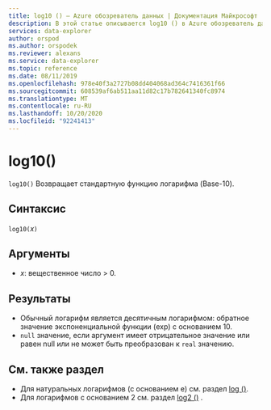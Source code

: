 ```yaml
---
title: log10 () — Azure обозреватель данных | Документация Майкрософт
description: В этой статье описывается log10 () в Azure обозреватель данных.
services: data-explorer
author: orspod
ms.author: orspodek
ms.reviewer: alexans
ms.service: data-explorer
ms.topic: reference
ms.date: 08/11/2019
ms.openlocfilehash: 978e40f3a2727b08dd404068ad364c7416361f66
ms.sourcegitcommit: 608539af6ab511aa11d82c17b782641340fc8974
ms.translationtype: MT
ms.contentlocale: ru-RU
ms.lasthandoff: 10/20/2020
ms.locfileid: "92241413"
---
```

# <a name="log10"></a>log10()

`log10()` Возвращает стандартную функцию логарифма (Base-10).  

## <a name="syntax"></a>Синтаксис

`log10(`*x*`)`

## <a name="arguments"></a>Аргументы

* *x*: вещественное число > 0.

## <a name="returns"></a>Результаты

* Обычный логарифм является десятичным логарифмом: обратное значение экспоненциальной функции (exp) с основанием 10.
* `null` значение, если аргумент имеет отрицательное значение или равен null или не может быть преобразован к `real` значению. 

## <a name="see-also"></a>См. также раздел

* Для натуральных логарифмов (с основанием e) см. раздел [log ()](log-function.md).
* Для логарифмов с основанием 2 см. раздел [log2 ()](log2-function.md) .